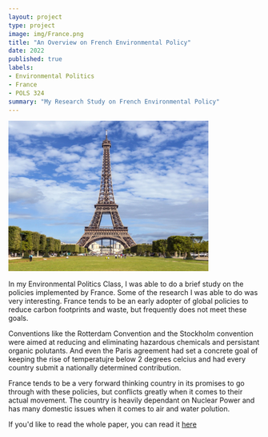 ```yaml
---
layout: project
type: project
image: img/France.png
title: "An Overview on French Environmental Policy"
date: 2022
published: true
labels:
- Environmental Politics
- France
- POLS 324
summary: "My Research Study on French Environmental Policy"
---
```


<img class="img-fluid" src="../img/France.png" width="400" height="300" alt="">

In my Environmental Politics Class, I was able to do a brief study on the policies implemented by France. Some of the research I was able to do was very interesting. France tends to be an early adopter of global policies to reduce carbon footprints and waste, but frequently does not meet these goals.

Conventions like the Rotterdam Convention and the Stockholm convention were aimed at reducing and eliminating hazardous chemicals and persistant organic polutants. And even the Paris agreement had set a concrete goal of keeping the rise of temperatujre below 2 degrees celcius and had every country submit a nationally determined contribution.

France tends to be a very forward thinking country in its promises to go through with these policies, but conflicts greatly when it comes to their actual movement. The country is heavily dependant on Nuclear Power and has many domestic issues when it comes to air and water polution.

If you'd like to read the whole paper, you can read it [here](https://docs.google.com/document/d/1Fg1m4ACVbk-6YKbg3Dgc6iGI5GdGe93hQinsCFdwsSk/edit?usp=sharing)

